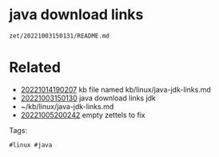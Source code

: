 # java download links

` zet/20221003150131/README.md `

# Related

- [20221014190207](/zet/20221014190207/README.md) kb file named kb/linux/java-jdk-links.md
- [20221003150130](/zet/20221003150130/README.md) java download links jdk
- ~/kb/linux/java-jdk-links.md
- [20221005200242](/zet/20221005200242/README.md) empty zettels to fix

Tags:

    #linux #java 

